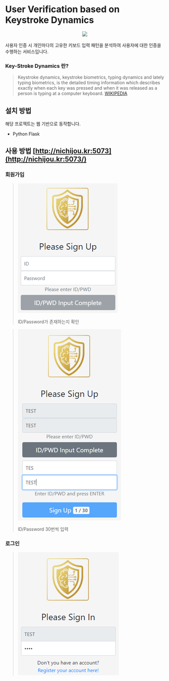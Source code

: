 # User Verification based on Keystroke Dynamics 
<center><img src="http://nichijou.kr:5073/static/img/HAIS1.png"></center>

사용자 인증 시 개인마다의 고유한 키보드 입력 패턴을 분석하여 사용자에 대한 인증을 수행하는 서비스입니다.

### Key-Stroke Dynamics 란?
> Keystroke dynamics, keystroke biometrics, typing dynamics and lately typing biometrics, is the detailed timing information which describes exactly when each key was pressed and when it was released as a person is typing at a computer keyboard.
[WIKIPEDIA](https://en.wikipedia.org/wiki/Keystroke_dynamics)

## 설치 방법
해당 프로젝트는 웹 기반으로 동작합니다.
- Python Flask

## 사용 방법 [http://nichijou.kr:5073](http://nichijou.kr:5073/)
### 회원가입 

>![SignUP1](https://github.com/Xenia101/Key-Stroke-Dynamics/blob/master/img/sign%20up/1.PNG?raw=true)
>
>ID/Password가 존재하는지 확인

>![SignUP1](https://github.com/Xenia101/Key-Stroke-Dynamics/blob/master/img/sign%20up/2.PNG?raw=true)
>
>ID/Password 30번씩 입력


### 로그인

>![SignIn](https://github.com/Xenia101/Key-Stroke-Dynamics/blob/master/img/sign%20in/2.PNG?raw=true)
